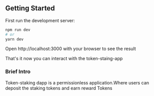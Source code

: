 ## Getting Started

First run the development server:

```bash
npm run dev
# or
yarn dev
```

Open http://localhost:3000 with your browser to see the result

That's it now you can interact with the token-staing-app

### Brief Intro 
Token-staking dapp is a permissionless application.Where users can deposit the staking tokens and earn reward Tokens